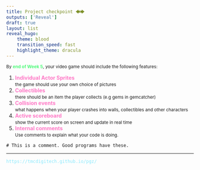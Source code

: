 ```yaml
---
title: Project checkpoint 🡄🡆
outputs: ['Reveal']
draft: true
layout: list
reveal_hugo:
    theme: blood
    transition_speed: fast
    highlight_theme: dracula
---
```

<small>By <span style="color: #50fa7b;">**end of Week 5**</span>, your video game should include the following features:</small>

1. <span style="color: #ff79c6;">**Individual Actor Sprites**</span><br/><small>the game should use your own choice of pictures</small>
2. <span style="color: #ff79c6;">**Collectibles**</span><br/><small>there should be an item the player collects (e.g gems in gemcatcher)</small>
3. <span style="color: #ff79c6;">**Collision events**</span><br/><small>what happens when your player crashes into walls, collectibles and other characters</small>
4. <span style="color: #ff79c6;">**Active scoreboard**</span><br/><small>show the current score on screen and update in real time</small>
5. <span style="color: #ff79c6;">**Internal comments**</span><br/><small>Use comments to explain what your code is doing.</small>
```
# This is a comment. Good programs have these.
```

---

<span style="color: #8be9fd;">`https://tmcdigitech.github.io/pgz/`</span>
